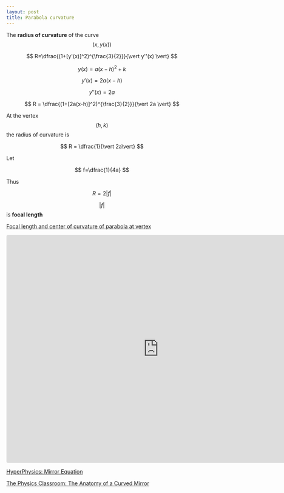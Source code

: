 ```yaml
---
layout: post
title: Parabola curvature
---
```


The **radius of curvature** of the curve $$(x,y(x))$$

$$
R=\dfrac{(1+[y'(x)]^2)^{\frac{3}{2}}}{\vert y''(x) \vert}
$$

$$
y(x)=a(x-h)^2+k
$$

$$
y'(x)=2a(x-h)
$$

$$
y''(x)=2a
$$


$$
R = \dfrac{(1+[2a(x-h)]^2)^{\frac{3}{2}}}{\vert 2a \vert}
$$

At the vertex $$(h,k)$$ the radius of curvature is

$$
R = \dfrac{1}{\vert 2a\vert}
$$

Let 

$$
f=\dfrac{1}{4a}
$$

Thus

$$
R = 2 \vert f \vert
$$

$$\vert f \vert$$ is **focal length**

[Focal length and center of curvature of parabola at vertex](https://www.geogebra.org/calculator/yhby6bjj)

<iframe src="https://www.geogebra.org/calculator/yhby6bjj?embed" width="800" height="600" allowfullscreen style="border: 1px solid #e4e4e4;border-radius: 4px;" frameborder="0"></iframe>


[HyperPhysics: Mirror Equation](http://hyperphysics.phy-astr.gsu.edu/hbase/geoopt/mireq.html)

[The Physics Classroom: The Anatomy of a Curved Mirror](https://www.physicsclassroom.com/class/refln/Lesson-3/The-Anatomy-of-a-Curved-Mirror)